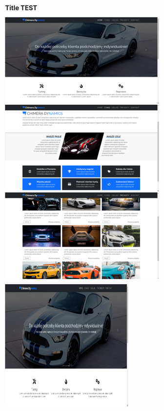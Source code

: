 ## Title TEST

![first image](./img/README_images/readme_img_01.png)
![second image](./img/README_images/readme_img_02.png)
![third image](./img/README_images/readme_img_03.png)

<img src="./img/README_images/readme_img_01.png" width="80%" height="400px"></img>